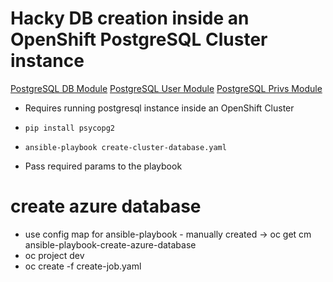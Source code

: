 # Hacky DB creation inside an OpenShift PostgreSQL Cluster instance

[PostgreSQL DB Module](https://docs.ansible.com/ansible/latest/modules/postgresql_db_module.html)
[PostgreSQL User Module](https://docs.ansible.com/ansible/latest/modules/postgresql_user_module.html)
[PostgreSQL Privs Module](https://docs.ansible.com/ansible/latest/modules/postgresql_privs_module.html)

* Requires running postgresql instance inside an OpenShift Cluster

* `pip install psycopg2`
* `ansible-playbook create-cluster-database.yaml`
* Pass required params to the playbook 


# create azure database

* use config map for ansible-playbook - manually created -> oc get cm ansible-playbook-create-azure-database
* oc project dev
* oc create -f create-job.yaml
